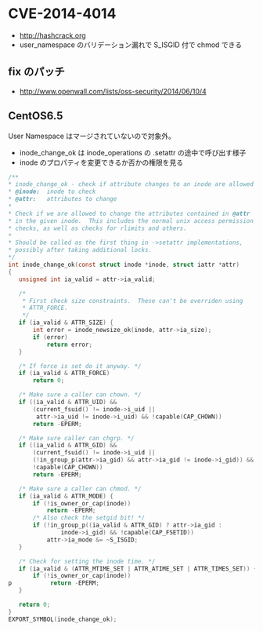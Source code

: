 # CVE-2014-4014

 * http://hashcrack.org
 * user_namespace のバリデーション漏れで S_ISGID 付で chmod できる

## fix のパッチ 

 * http://www.openwall.com/lists/oss-security/2014/06/10/4

## CentOS6.5

User Namespace はマージされていないので対象外。

 * inode_change_ok は inode_operations の .setattr の途中で呼び出す様子
 * inode のプロパティを変更できるか否かの権限を見る

 ```c
 /**
 * inode_change_ok - check if attribute changes to an inode are allowed
 * @inode:	inode to check
 * @attr:	attributes to change
 *
 * Check if we are allowed to change the attributes contained in @attr
 * in the given inode.  This includes the normal unix access permission
 * checks, as well as checks for rlimits and others.
 *
 * Should be called as the first thing in ->setattr implementations,
 * possibly after taking additional locks.
 */
int inode_change_ok(const struct inode *inode, struct iattr *attr)
{
	unsigned int ia_valid = attr->ia_valid;

	/*
	 * First check size constraints.  These can't be overriden using
	 * ATTR_FORCE.
	 */
	if (ia_valid & ATTR_SIZE) {
		int error = inode_newsize_ok(inode, attr->ia_size);
		if (error)
			return error;
	}

	/* If force is set do it anyway. */
	if (ia_valid & ATTR_FORCE)
		return 0;

	/* Make sure a caller can chown. */
	if ((ia_valid & ATTR_UID) &&
	    (current_fsuid() != inode->i_uid ||
	     attr->ia_uid != inode->i_uid) && !capable(CAP_CHOWN))
		return -EPERM;

	/* Make sure caller can chgrp. */
	if ((ia_valid & ATTR_GID) &&
	    (current_fsuid() != inode->i_uid ||
	    (!in_group_p(attr->ia_gid) && attr->ia_gid != inode->i_gid)) &&
	    !capable(CAP_CHOWN))
		return -EPERM;

	/* Make sure a caller can chmod. */
	if (ia_valid & ATTR_MODE) {
		if (!is_owner_or_cap(inode))
			return -EPERM;
		/* Also check the setgid bit! */
		if (!in_group_p((ia_valid & ATTR_GID) ? attr->ia_gid :
				inode->i_gid) && !capable(CAP_FSETID))
			attr->ia_mode &= ~S_ISGID;
	}

	/* Check for setting the inode time. */
	if (ia_valid & (ATTR_MTIME_SET | ATTR_ATIME_SET | ATTR_TIMES_SET)) {
		if (!is_owner_or_cap(inode))
p			return -EPERM;
	}

	return 0;
}
EXPORT_SYMBOL(inode_change_ok);
```
 